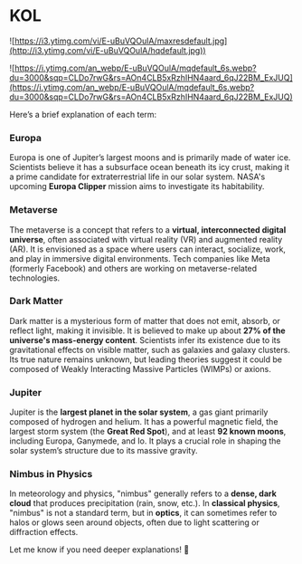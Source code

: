 # KOL

![https://i3.ytimg.com/vi/E-uBuVQOulA/maxresdefault.jpg](http://i3.ytimg.com/vi/E-uBuVQOulA/hqdefault.jpg))

![https://i.ytimg.com/an_webp/E-uBuVQOulA/mqdefault_6s.webp?du=3000&sqp=CLDo7rwG&rs=AOn4CLB5xRzhIHN4aard_6qJ22BM_ExJUQ](https://i.ytimg.com/an_webp/E-uBuVQOulA/mqdefault_6s.webp?du=3000&sqp=CLDo7rwG&rs=AOn4CLB5xRzhIHN4aard_6qJ22BM_ExJUQ)

Here’s a brief explanation of each term:

### **Europa**  
Europa is one of Jupiter’s largest moons and is primarily made of water ice. Scientists believe it has a subsurface ocean beneath its icy crust, making it a prime candidate for extraterrestrial life in our solar system. NASA's upcoming **Europa Clipper** mission aims to investigate its habitability.

### **Metaverse**  
The metaverse is a concept that refers to a **virtual, interconnected digital universe**, often associated with virtual reality (VR) and augmented reality (AR). It is envisioned as a space where users can interact, socialize, work, and play in immersive digital environments. Tech companies like Meta (formerly Facebook) and others are working on metaverse-related technologies.

### **Dark Matter**  
Dark matter is a mysterious form of matter that does not emit, absorb, or reflect light, making it invisible. It is believed to make up about **27% of the universe's mass-energy content**. Scientists infer its existence due to its gravitational effects on visible matter, such as galaxies and galaxy clusters. Its true nature remains unknown, but leading theories suggest it could be composed of Weakly Interacting Massive Particles (WIMPs) or axions.

### **Jupiter**  
Jupiter is the **largest planet in the solar system**, a gas giant primarily composed of hydrogen and helium. It has a powerful magnetic field, the largest storm system (the **Great Red Spot**), and at least **92 known moons**, including Europa, Ganymede, and Io. It plays a crucial role in shaping the solar system’s structure due to its massive gravity.

### **Nimbus in Physics**  
In meteorology and physics, "nimbus" generally refers to a **dense, dark cloud** that produces precipitation (rain, snow, etc.). In **classical physics**, "nimbus" is not a standard term, but in **optics**, it can sometimes refer to halos or glows seen around objects, often due to light scattering or diffraction effects.

Let me know if you need deeper explanations! 🚀
